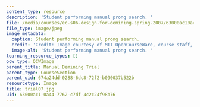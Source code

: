 ```yaml
---
content_type: resource
description: 'Student performing manual prong search. '
file: /media/courses/ec-s06-design-for-demining-spring-2007/63000ac10a447762c7df4c2c24f98b76_trial07.jpg
file_type: image/jpeg
image_metadata:
  caption: Student performing manual prong search.
  credit: 'Credit: Image courtesy of MIT OpenCourseWare, course staff, and students.'
  image-alt: 'Student performing manual prong search. '
learning_resource_types: []
ocw_type: OCWImage
parent_title: Manual Demining Trial
parent_type: CourseSection
parent_uid: 674a24dd-0288-6dc8-72f2-b090037b522b
resourcetype: Image
title: trial07.jpg
uid: 63000ac1-0a44-7762-c7df-4c2c24f98b76
---
```

